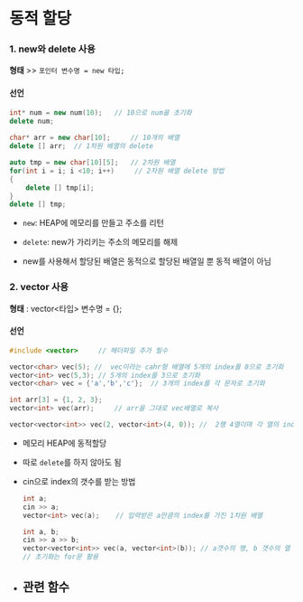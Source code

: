 # 동적 할당

### 1. new와 delete 사용

**형태** >> `포인터 변수명 = new 타입;`

#### 선언

```c++
int* num = new num(10);   // 10으로 num을 초기화
delete num;
    
char* arr = new char[10];     // 10개의 배열
delete [] arr;  // 1차원 배열의 delete

auto tmp = new char[10][5];   // 2차원 배열
for(int i = i; i <10; i++)     // 2차원 배열 delete 방법
{
    delete [] tmp[i];
}
delete [] tmp;
```

- `new`: HEAP에 메모리를 만들고 주소를 리턴

- `delete`: new가 가리키는 주소의 메모리를 해제

- new를 사용해서 할당된 배열은 동적으로 할당된 배열일 뿐 동적 배열이 아님



### 2. vector 사용

**형태** : vector<타입> 변수명 = {};

#### 선언

```c++
#include <vector>     // 헤더파일 추가 필수

vector<char> vec(5); //  vec이라는 cahr형 배열에 5개의 index를 0으로 초기화
vector<int> vec(5,3); // 5개의 index를 3으로 초기화
vector<char> vec = {'a','b','c'};  // 3개의 index를 각 문자로 초기화

int arr[3] = {1, 2, 3};
vector<int> vec(arr);     // arr을 그대로 vec배열로 복사

vector<vector<int>> vec(2, vector<int>(4, 0)); //  2행 4열이며 각 열의 index는 0으로 초기화 된 2차원 벡터
```

- 메모리 HEAP에 동적할당
- 따로 `delete`를 하지 않아도 됨

- cin으로 index의 갯수를 받는 방법

  ```c++
  int a;
  cin >> a;
  vector<int> vec(a);    // 입력받은 a만큼의 index를 가진 1차원 배열
  
  int a, b;
  cin >> a >> b;
  vector<vector<int>> vec(a, vector<int>(b)); // a갯수의 행, b 갯수의 열 intdex를 가진 2차원 배열 
  // 초기화는 for문 활용
  ```

- 관련 함수
  - 



